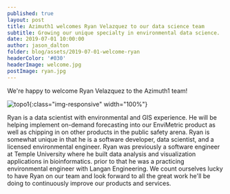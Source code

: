 ```yaml
---
published: true
layout: post
title: Azimuth1 welcomes Ryan Velazquez to our data science team
subtitle: Growing our unique specialty in environmental data science.
date: 2019-07-01 10:00:00
author: jason_dalton
folder: blog/assets/2019-07-01-welcome-ryan
headerColor: '#030'
headerImage: welcome.jpg
postImage: ryan.jpg
---
```

We're happy to welcome Ryan Velazquez to the Azimuth1 team!  

![topo1]({{site.baseurl}}/{{page.folder}}/ryan-photo.jpg){:class="img-responsive" width="100%"}

Ryan is a data scientist with environmental and GIS experience. He will be helping implement on-demand forecasting into our EnviMetric product as well as chipping in on other products in the public safety arena.  Ryan is somewhat unique in that he is a software developer, data scientist, and a licensed environmental engineer.  Ryan was previously a software engineer at Temple University where he built data analysis and visualization applications in bioinformatics. prior to that he was a practicing environmental engineer with Langan Engineering. We count ourselves lucky to have Ryan on our team and look forward to all the great work he'll be doing to continuously improve our products and services.
